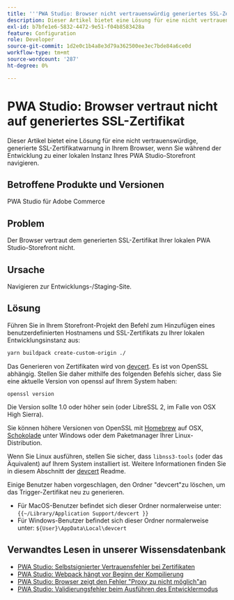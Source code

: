 ```yaml
---
title: '''PWA Studio: Browser nicht vertrauenswürdig generiertes SSL-Zertifikat'
description: Dieser Artikel bietet eine Lösung für eine nicht vertrauenswürdige, generierte SSL-Zertifikatwarnung in Ihrem Browser, wenn Sie während der Entwicklung zu einer lokalen Instanz Ihres PWA Studio-Storefront navigieren.
exl-id: b7bfe1e6-5832-4472-9e51-f04b8583428a
feature: Configuration
role: Developer
source-git-commit: 1d2e0c1b4a8e3d79a362500ee3ec7bde84a6ce0d
workflow-type: tm+mt
source-wordcount: '287'
ht-degree: 0%

---
```


# PWA Studio: Browser vertraut nicht auf generiertes SSL-Zertifikat

Dieser Artikel bietet eine Lösung für eine nicht vertrauenswürdige, generierte SSL-Zertifikatwarnung in Ihrem Browser, wenn Sie während der Entwicklung zu einer lokalen Instanz Ihres PWA Studio-Storefront navigieren.

## Betroffene Produkte und Versionen

PWA Studio für Adobe Commerce

## Problem

Der Browser vertraut dem generierten SSL-Zertifikat Ihrer lokalen PWA Studio-Storefront nicht.

## Ursache

Navigieren zur Entwicklungs-/Staging-Site.

## Lösung

Führen Sie in Ihrem Storefront-Projekt den Befehl zum Hinzufügen eines benutzerdefinierten Hostnamens und SSL-Zertifikats zu Ihrer lokalen Entwicklungsinstanz aus:

```sh
yarn buildpack create-custom-origin ./
```

Das Generieren von Zertifikaten wird von [devcert](https://github.com/davewasmer/devcert). Es ist von OpenSSL abhängig. Stellen Sie daher mithilfe des folgenden Befehls sicher, dass Sie eine aktuelle Version von openssl auf Ihrem System haben:

`openssl version`

Die Version sollte 1.0 oder höher sein (oder LibreSSL 2, im Falle von OSX High Sierra).

Sie können höhere Versionen von OpenSSL mit [Homebrew](https://brew.sh/) auf OSX, [Schokolade](https://chocolatey.org/) unter Windows oder dem Paketmanager Ihrer Linux-Distribution.

Wenn Sie Linux ausführen, stellen Sie sicher, dass `libnss3-tools` (oder das Äquivalent) auf Ihrem System installiert ist. Weitere Informationen finden Sie in diesem Abschnitt der [devcert](https://github.com/davewasmer/devcert#skipcertutil) Readme.

Einige Benutzer haben vorgeschlagen, den Ordner &quot;devcert&quot;zu löschen, um das Trigger-Zertifikat neu zu generieren.

* Für MacOS-Benutzer befindet sich dieser Ordner normalerweise unter: `{{~/Library/Application Support/devcert }}`
* Für Windows-Benutzer befindet sich dieser Ordner normalerweise unter: `${User}\AppData\Local\devcert`

## Verwandtes Lesen in unserer Wissensdatenbank

* [PWA Studio: Selbstsignierter Vertrauensfehler bei Zertifikaten](https://support.magento.com/hc/en-us/articles/360038973172)
* [PWA Studio: Webpack hängt vor Beginn der Kompilierung](/help/troubleshooting/miscellaneous/pwa-studio-webpack-hangs-before-beginning-compilation.md)
* [PWA Studio: Browser zeigt den Fehler &quot;Proxy zu nicht möglich&quot;an](/help/troubleshooting/miscellaneous/pwa-studio-browser-displays-cannot-proxy-to-error.md)
* [PWA Studio: Validierungsfehler beim Ausführen des Entwicklermodus](/help/troubleshooting/miscellaneous/pwa-studio-validation-errors-when-running-developer-mode.md)
